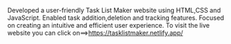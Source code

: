 Developed a user-friendly Task List Maker website using HTML,CSS and JavaScript.
Enabled task addition,deletion and tracking features.
Focused on creating an intuitive and efficient user experience.
To visit the live website you can click on==>https://tasklistmaker.netlify.app/
